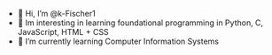 - 👋 Hi, I’m @k-Fischer1
- 👀 Im interesting in learning foundational programming in Python, C, JavaScript, HTML + CSS
- 🌱 I’m currently learning Computer Information Systems

<!---
k-Fischer1/k-Fischer1 is a ✨ special ✨ repository because its `README.md` (this file) appears on your GitHub profile.
You can click the Preview link to take a look at your changes.
--->
